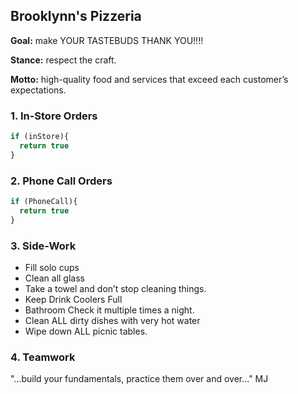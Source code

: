 ## Brooklynn's Pizzeria

**Goal:** make YOUR TASTEBUDS THANK YOU!!!!

**Stance:** respect the craft.

**Motto:** high-quality food and services that exceed each customer’s expectations.

### 1. In-Store Orders


```javascript
if (inStore){
  return true
}
```

### 2. Phone Call Orders

```javascript
if (PhoneCall){
  return true
}
```

### 3. Side-Work

- Fill solo cups 
- Clean all glass
- Take a towel and don’t stop cleaning things.
- Keep Drink Coolers Full
- Bathroom Check it multiple times a night. 
- Clean ALL dirty dishes with very hot water 
- Wipe down ALL picnic tables.

### 4. Teamwork

"...build your fundamentals, practice them over and over..." MJ
